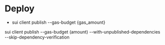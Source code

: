 # Deploy

* sui client publish --gas-budget {gas_amount}

sui client publish --gas-budget (amount) --with-unpublished-dependencies --skip-dependency-verification
